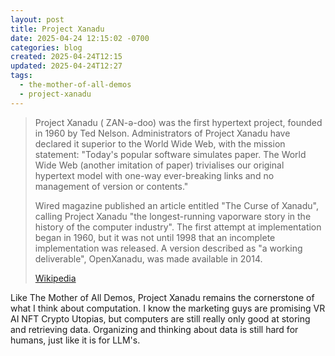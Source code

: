 ```yaml
---
layout: post
title: Project Xanadu
date: 2025-04-24 12:15:02 -0700
categories: blog
created: 2025-04-24T12:15
updated: 2025-04-24T12:27
tags:
  - the-mother-of-all-demos
  - project-xanadu
---
```


> Project Xanadu ( ZAN-ə-doo) was the first hypertext project, founded in 1960 by Ted Nelson. Administrators of Project Xanadu have declared it superior to the World Wide Web, with the mission statement: "Today's popular software simulates paper. The World Wide Web (another imitation of paper) trivialises our original hypertext model with one-way ever-breaking links and no management of version or contents."
>
> Wired magazine published an article entitled "The Curse of Xanadu", calling Project Xanadu "the longest-running vaporware story in the history of the computer industry". The first attempt at implementation began in 1960, but it was not until 1998 that an incomplete implementation was released. A version described as "a working deliverable", OpenXanadu, was made available in 2014.
>
> [Wikipedia](https://en.wikipedia.org/wiki/Project%20Xanadu)

Like The Mother of All Demos, Project Xanadu remains the cornerstone of what I think about computation. I know the marketing guys are promising VR AI NFT Crypto Utopias, but computers are still really only good at storing and retrieving data. Organizing and thinking about data is still hard for humans, just like it is for LLM's. 


